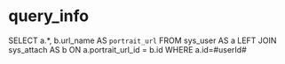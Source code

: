 query_info
===
SELECT
	a.*,
	b.url_name AS `portrait_url` 
FROM
	sys_user AS a
	LEFT JOIN sys_attach AS b ON a.portrait_url_id = b.id
	WHERE a.id=#userId#